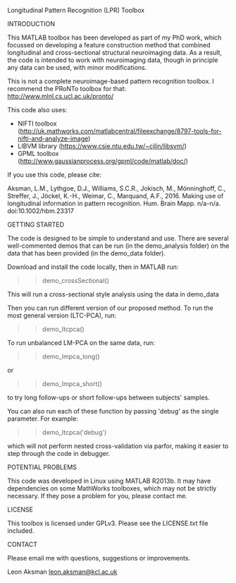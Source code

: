 Longitudinal Pattern Recognition (LPR) Toolbox

INTRODUCTION

This MATLAB toolbox has been developed as part of my PhD work, which focussed on developing a 
feature construction method that combined longitudinal and cross-sectional structural neuroimaging data. 
As a result, the code is intended to work with neuroimaging data, though in principle any data can be used, with minor modifications. 

This is not a complete neuroimage-based pattern recognition toolbox. 
I recommend the PRoNTo toolbox for that:
http://www.mlnl.cs.ucl.ac.uk/pronto/


This code also uses:

- NIFTI toolbox (http://uk.mathworks.com/matlabcentral/fileexchange/8797-tools-for-nifti-and-analyze-image)
- LIBVM library (https://www.csie.ntu.edu.tw/~cjlin/libsvm/)
- GPML toolbox  (http://www.gaussianprocess.org/gpml/code/matlab/doc/)

If you use this code, please cite:

Aksman, L.M., Lythgoe, D.J., Williams, S.C.R., Jokisch, M., Mönninghoff, C., Streffer, J., Jöckel, K.-H., Weimar, C., Marquand, A.F., 2016. Making use of longitudinal information in pattern recognition. Hum. Brain Mapp. n/a-n/a. doi:10.1002/hbm.23317




GETTING STARTED 

The code is designed to be simple to understand and use. 
There are several well-commented demos that can be run (in the demo_analysis folder) on the data that has been provided 
(in the demo_data folder). 

Download and install the code locally, then in MATLAB run:

>> demo_crossSectional() 

This will run a cross-sectional style analysis using the data in demo_data

Then you can run different version of our proposed method.
To run the most general version (LTC-PCA), run:

>> demo_ltcpca()

To run unbalanced LM-PCA on the same data, run:

>> demo_lmpca_long()

or

>> demo_lmpca_short()

to try long follow-ups or short follow-ups between subjects' samples.

You can also run each of these function by passing 'debug' as the single parameter.
For example:

>> demo_ltcpca('debug')

which will not perform nested cross-validation via parfor, 
making it easier to step through the code in debugger.


POTENTIAL PROBLEMS

This code was developed in Linux using MATLAB R2013b. 
It may have dependencies on some MathWorks toolboxes, which may not be strictly necessary. 
If they pose a problem for you, please contact me.


LICENSE

This toolbox is licensed under GPLv3. Please see the LICENSE.txt file included.


CONTACT

Please email me with questions, suggestions or improvements.

Leon Aksman
leon.aksman@kcl.ac.uk
